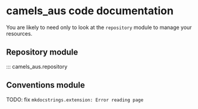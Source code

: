 # camels_aus code documentation

You are likely to need only to look at the `repository` module to manage your resources.

## Repository module

::: camels_aus.repository

## Conventions module

TODO: fix `mkdocstrings.extension: Error reading page`
<!-- ::: camels_aus.conventions -->

